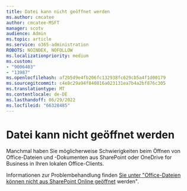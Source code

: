 ```yaml
---
title: Datei kann nicht geöffnet werden
ms.author: cmcatee
author: cmcatee-MSFT
manager: scotv
audience: Admin
ms.topic: article
ms.service: o365-administration
ROBOTS: NOINDEX, NOFOLLOW
ms.localizationpriority: medium
ms.custom:
- "9006403"
- "13987"
ms.openlocfilehash: af2b5d9e4fb206fc132938fc629cb5a4f1d00179
ms.sourcegitcommit: c4e8c29a94f840816a023131ea7b4a2bf876c305
ms.translationtype: MT
ms.contentlocale: de-DE
ms.lasthandoff: 06/29/2022
ms.locfileid: "66328485"
---
```

# <a name="cant-open-file"></a>Datei kann nicht geöffnet werden

Manchmal haben Sie möglicherweise Schwierigkeiten beim Öffnen von Office-Dateien und -Dokumenten aus SharePoint oder OneDrive for Business in Ihren lokalen Office-Clients. 

Informationen zur Problembehandlung finden [Sie unter "Office-Dateien können nicht aus SharePoint Online geöffnet](https://docs.microsoft.com/sharepoint/troubleshoot/administration/cant-open-office-files) werden".